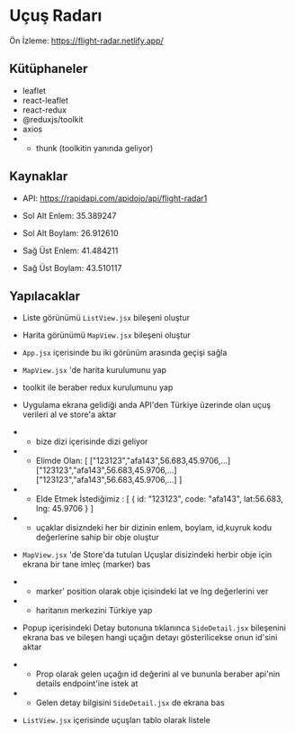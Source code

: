 # Uçuş Radarı
Ön İzleme:
https://flight-radar.netlify.app/

## Kütüphaneler

- leaflet
- react-leaflet
- react-redux
- @reduxjs/toolkit
- axios
- - thunk (toolkitin yanında geliyor)

## Kaynaklar

- API: https://rapidapi.com/apidojo/api/flight-radar1

- Sol Alt Enlem: 35.389247
- Sol Alt Boylam: 26.912610
- Sağ Üst Enlem: 41.484211
- Sağ Üst Boylam: 43.510117

## Yapılacaklar

- Liste görünümü `ListView.jsx` bileşeni oluştur
- Harita görünümü `MapView.jsx` bileşeni oluştur
- `App.jsx` içerisinde bu iki görünüm arasında geçişi sağla

- `MapView.jsx` 'de harita kurulumunu yap
- toolkit ile beraber redux kurulumunu yap

- Uygulama ekrana gelidiği anda API'den Türkiye üzerinde olan uçuş verileri al ve store'a aktar

- - bize dizi içerisinde dizi geliyor

- - Elimde Olan: [
    ["123123","afa143",56.683,45.9706,...]
    ["123123","afa143",56.683,45.9706,...]
    ["123123","afa143",56.683,45.9706,...]
    ]

- - Elde Etmek İstediğimiz : [
    {
    id: "123123",
    code: "afa143",
    lat:56.683,
    lng: 45.9706
    }
    ]

- - uçaklar disizndeki her bir dizinin enlem, boylam, id,kuyruk kodu değerlerine sahip bir obje oluştur

- `MapView.jsx` 'de Store'da tutulan Uçuşlar disizindeki herbir obje için ekrana bir tane imleç (marker) bas
- - marker' position olarak obje içisindeki lat ve lng değerlerini ver
- - haritanın merkezini Türkiye yap

- Popup içerisindeki Detay butonuna tıklanınca `SideDetail.jsx` bileşenini ekrana bas ve bileşen hangi uçağın detayı gösterilicekse onun id'sini aktar

- - Prop olarak gelen uçağın id değerini al ve bununla beraber api'nin details endpoint'ine istek at

- - Gelen detay bilgisini `SideDetail.jsx` de ekrana bas

- `ListView.jsx` içerisinde uçuşları tablo olarak listele
